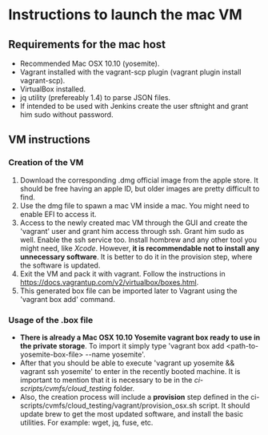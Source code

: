 # Instructions to launch the mac VM

## Requirements for the mac host
- Recommended Mac OSX 10.10 (yosemite).
- Vagrant installed with the vagrant-scp plugin (vagrant plugin install vagrant-scp).
- VirtualBox installed.
- jq utility (prefereably 1.4) to parse JSON files.
- If intended to be used with Jenkins create the user sftnight and grant him sudo without password.

## VM instructions
### Creation of the VM
1) Download the corresponding .dmg official image from the apple store. It should be free having an apple ID, but older images are pretty difficult to find.
2) Use the dmg file to spawn a mac VM inside a mac. You might need to enable EFI to access it.
3) Access to the newly created mac VM through the GUI and create the 'vagrant' user and grant him access through ssh. Grant him sudo as well. Enable the ssh service too. Install hombrew and any other tool you might need, like *Xcode*. However, **it is recommendable not to install any unnecessary software**. It is better to do it in the provision step, where the software is updated.
4) Exit the VM and pack it with vagrant. Follow the instructions in https://docs.vagrantup.com/v2/virtualbox/boxes.html.
5) This generated box file can be imported later to Vagrant using the 'vagrant box add' command.

### Usage of the .box file
- **There is already a Mac OSX 10.10 Yosemite vagrant box ready to use in the private storage**. To import it simply type 'vagrant box add \<path-to-yosemite-box-file\> --name yosemite'.
- After that you should be able to execute 'vagrant up yosemite && vagrant ssh yosemite' to enter in the recently booted machine. It is important to mention that it is necessary to be in the _ci-scripts/cvmfs/cloud_testing_ folder.
- Also, the creation process will include a **provision** step defined in the ci-scripts/cvmfs/cloud_testing/vagrant/provision_osx.sh script. It should update brew to get the most updated software, and install the basic utilities. For example: wget, jq, fuse, etc.
